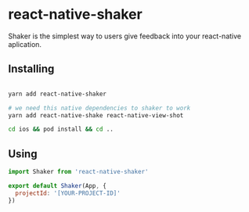 # react-native-shaker
Shaker is the simplest way to users give feedback into your react-native aplication.

## Installing 
```bash

yarn add react-native-shaker

# we need this native dependencies to shaker to work
yarn add react-native-shake react-native-view-shot

cd ios && pod install && cd ..
```

## Using
```js
import Shaker from 'react-native-shaker'

export default Shaker(App, {
  projectId: '[YOUR-PROJECT-ID]'
})
```